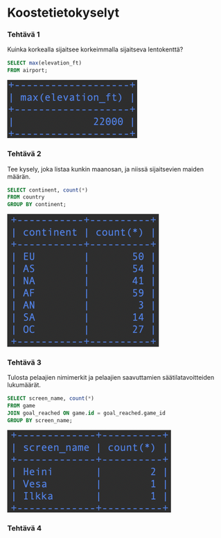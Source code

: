 # Koostetietokyselyt

### Tehtävä 1

Kuinka korkealla sijaitsee korkeimmalla sijaitseva lentokenttä?
```sql
SELECT max(elevation_ft)
FROM airport;
```
![Screenshot7_1](Screenshot7_1.png)

### Tehtävä 2

Tee kysely, joka listaa kunkin maanosan, ja niissä sijaitsevien maiden määrän.
```sql
SELECT continent, count(*)
FROM country
GROUP BY continent;
```
![Screenshot7_2](Screenshot7_2.png)

### Tehtävä 3

Tulosta pelaajien nimimerkit ja pelaajien saavuttamien säätilatavoitteiden lukumäärät.
```sql
SELECT screen_name, count(*)
FROM game
JOIN goal_reached ON game.id = goal_reached.game_id
GROUP BY screen_name;
```
![Screenshot7_3](Screenshot7_3.png)

### Tehtävä 4